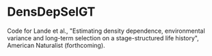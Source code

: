 # DensDepSelGT

Code for Lande et al., "Estimating density dependence, environmental variance and long-term selection on a stage-structured life history", American Naturalist (forthcoming).
